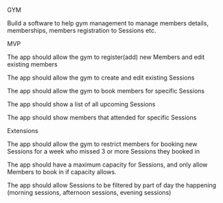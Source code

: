 GYM

Build a software to help gym management to manage members details, memberships, members registration to Sessions etc.

MVP

The app should allow the gym to register(add) new Members and edit existing members

The app should allow the gym to create and edit existing Sessions

The app should allow the gym to book members for specific Sessions

The app should show a list of all upcoming Sessions

The app should show members that attended for specific Sessions



Extensions

The app should allow the gym to restrict members for booking new Sessions for a week who missed 3 or more Sessions they booked in

The app should have a maximum capacity for Sessions, and only allow Members to book in if capacity allows.

The app should allow Sessions to be filtered by part of day the happening (morning sessions, afternoon sessions, evening sessions) 

